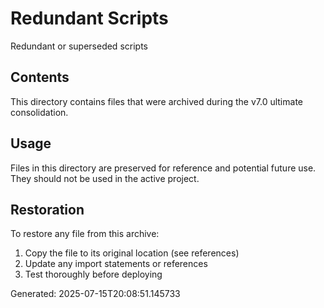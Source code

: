 # Redundant Scripts

Redundant or superseded scripts

## Contents
This directory contains files that were archived during the v7.0 ultimate consolidation.

## Usage
Files in this directory are preserved for reference and potential future use.
They should not be used in the active project.

## Restoration
To restore any file from this archive:
1. Copy the file to its original location (see references)
2. Update any import statements or references
3. Test thoroughly before deploying

Generated: 2025-07-15T20:08:51.145733

